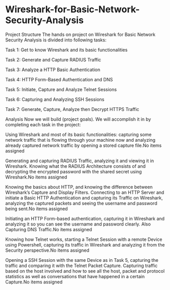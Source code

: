 # Wireshark-for-Basic-Network-Security-Analysis

Project Structure
The hands on project on Wireshark for Basic Network Security Analysis is divided into following tasks:

Task 1: Get to know Wireshark and its basic functionalities

Task 2: Generate and Capture RADIUS Traffic

Task 3: Analyze a HTTP Basic Authentication

Task 4: HTTP Form-Based Authentication and DNS

Task 5: Initiate, Capture and Analyze Telnet Sessions

Task 6: Capturing and Analyzing SSH Sessions

Task 7: Generate, Capture, Analyze then Decrypt HTTPS Traffic

Analysis
Now we will build (project goals). We will accomplish it in by completing each task in the project:

Using Wireshark and most of its basic functionalities: capturing some network traffic that is flowing through your machine now and analyzing already captured network traffic by opening a stored capture file.No items assigned

Generating and capturing RADIUS Traffic, analyzing it and viewing it in Wireshark. Knowing what the RADIUS Architecture consists of and decrypting the encrypted password with the shared secret using Wireshark.No items assigned

Knowing the basics about HTTP, and knowing the difference between Wireshark’s Capture and Display Filters. Connecting to an HTTP Server and initiate a Basic HTTP Authentication and capturing its Traffic on Wireshark, analyzing the captured packets and seeing the username and password being sent.No items assigned

Initiating an HTTP Form-based authentication, capturing it in Wireshark and analyzing it so you can see the username and password clearly. Also Capturing DNS Traffic.No items assigned

Knowing how Telnet works, starting a Telnet Session with a remote Device using Powershell, capturing its traffic in Wireshark and analyzing it from the Security perspective.No items assigned

Opening a SSH Session with the same Device as in Task 5, capturing the traffic and comparing it with the Telnet Packet Capture. Capturing traffic based on the host involved and how to see all the host, packet and protocol statistics as well as conversations that have happened in a certain Capture.No items assigned
